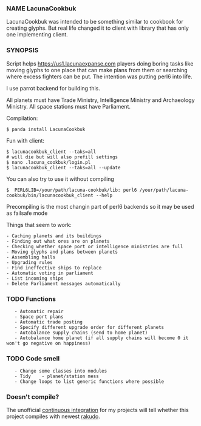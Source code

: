
### NAME LacunaCookbuk

LacunaCookbuk was intended to be something similar to cookbook for creating glyphs. But real life changed it to client with library that has only one implementing client. 

### SYNOPSIS

Script helps https://us1.lacunaexpanse.com players doing boring tasks like moving glyphs to one place that can make plans from them or searching where excess fighters can be put. The intention was putting perl6 into life. 

I use parrot backend for building this. 

All planets must have Trade Ministry, Intelligence Ministry and Archaeology Ministry. All space stations must have Parliament.

Compilation:

	$ panda install LacunaCookbuk

Fun with client:

    $ lacunacookbuk_client --taks=all
    # will die but will also prefill settings
    $ nano .lacuna_cookbuk/login.pl
    $ lacunacookbuk_client --taks=all --update

You can also try to use it without compiling

    $  PERL6LIB=/your/path/lacuna-cookbuk/lib: perl6 /your/path/lacuna-cookbuk/bin/lacunacookbuk_client --help
    
Precompiling is the most changin part of perl6 backends so it may be used as failsafe mode

    
Things that seem to work:

	- Caching planets and its buildings
	- Finding out what ores are on planets
	- Checking whether space port or intelligence ministries are full
	- Moving glyphs and plans between planets
	- Assembling halls
	- Upgrading rules
	- Find ineffective ships to replace
	- Automatic voting in parliament
	- List incoming ships
	- Delete Parliament messages automatically 

### TODO Functions

       - Automatic repair
       - Space port plans
       - Automatic trade posting
       - Specify different upgrade order for different planets
       - Autobalance supply chains (send to home planet)
       - Autobalance home planet (if all supply chains will become 0 it won't go negative on happiness)

### TODO Code smell

       - Change some classes into modules
       - Tidy	 - planet/station mess
       - Change loops to list generic functions where possible

### Doesn't compile?

The unofficial [continuous integration](http://host07.perl6.com:8080/report/teodozjan) for my projects will tell whether this project compiles with newest [rakudo](https://en.wikipedia.org/wiki/Rakudo_Perl_6).
